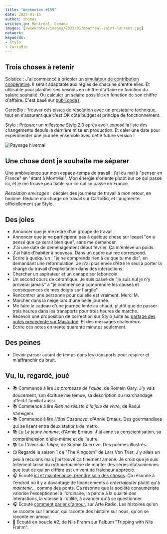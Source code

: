```yaml
---
title: "Weeknotes #159"
date: 2023-01-15
author: thomas
written_in: Montréal, Canada
images: [/weeknotes/images/2023/01/montreal-saint-laurent.jpg]
network:
keywords:
- Stylo
- CartoBio
---
```



<!--more-->

## Trois choses à retenir

Solstice
: J'ai commencé à bricoler un [simulateur de contribution coopérative][simulateur]. Il serait adaptable aux règles de chacune d'entre elles. Et utilisable pour planifier ses besoins en chiffre d'affaire en fonction du salaire souhaité. Ou calculer un salaire possible en fonction de son chiffre d'affaire. C'est basé sur [publi.codes].

CartoBio
: Trouver des pistes de résolution avec un prestataire technique, tout en s'assurant que c'est OK côté budget et principe de fonctionnement.

Stylo
: Préparer un [_milestone_ Stylo 2.0](https://github.com/EcrituresNumeriques/stylo/milestone/1) après avoir exposé la liste des changements depuis la dernière mise en production. Et caler une date pour expérimenter une journée ensemble avec cette future version !

![Paysage hivernal](/weeknotes/images/2023/01/montreal-saint-laurent.jpg "En marche vers une session de travail (Janvier 2023)")

## Une chose dont je souhaite me séparer

Une ambivalence sur mon espace-temps de travail : j'ai du mal à "penser en France" en "étant à Montréal". Mon énergie s'oriente plutôt sur ce qui passe ici, et je me trouve peu fiable sur ce qui se passe en France.

_Résolution envisagée_ : décaler des journées de travail à mon retour, en binôme. Réduire ma charge de travail sur CartoBio, et l'augmenter officiellement sur Stylo.

## Des joies

- Annoncer que je me retire d'un groupe de travail.
- Annoncer que je ne participerai pas à quelque chose sur lequel "on a pensé que ça serait bien que", sans me demander.
- J'ai une date de déménagement début février. Ça m'enlève un poids.
- J'ai hâte d'habiter à nouveau. Dans un cadre qui me correspond.
- Écrire à quelqu'un : "je ne comprends rien à ce que tu me dis", en demandant une reformulation. Je n'ai plus envie d'être le seul à porter la charge du travail d'explicitation dans des interactions.
- Chercher un aspirateur et un canapé sur leboncoin.
- Un second cours de céramique. Je suis passé de "je suis nul je n'y arriverai jamais" à "je commence à comprendre les causes et conséquences de mes doigts sur l'argile".
- Rencontrer une personne pour qui elle est vraiment. Merci M.
- Marcher dans la neige lors d'une belle journée.
- Me faire le cadeau d'une journée lente au chaud, plutôt que de passer trois heures dans les transports pour trois heures de marche.
- Recevoir une proposition de correction sur Stylo suite au [partage des notes précédente sur Mastodon](https://diaspodon.fr/@thom4/109662477483027894). Et des messages chaleureux.
- Écrire ces notes en ~~trente~~ quarante minutes seulement.

## Des peines

- Devoir passer autant de temps dans les transports pour respirer et m'affranchir du bruit.

## Vu, lu, regardé, joué

- 📚 Commencé à lire _La promesse de l'aube_, de Romain Gary. J'y vais doucement, son écriture me remue, sa description du marchandage affectif familial aussi.
- 📚 Commencé à lire _Rien ne résiste à la joie de vivre_, de Raoul Vaneigem.
- 📚 Commencé à lire _Hôtel Casanova_, d'Annie Ernaux. Des gourmandises qui se lisent entre deux stations de métro.
- 📚 Lu _Le jeune homme_, d'Annie Ernaux. J'ai aimé sa conscientisation, sa compréhension d'elle-même et de l'autre.
- 📚 Lu _L'hiver de Tulipe_, de Sophie Guerrive. Des poèmes illustrés.
- 📺 Regardé la saison 1 de "The Kingdom" de Lars Von Trier. J'y allais un peu à reculons mais j'ai trouvé ça finement amené. Je crois que je suis tellement lassé du rythme/manière de monter des séries étatsuniennes que tout ce qui en diffère est un vent de fraicheur apprécié.
- 🎧 Écouté [ici et maintenance, prendre soin des choses](https://www.radiofrance.fr/franceculture/podcasts/la-suite-dans-les-idees/ici-et-maintenance-prendre-soin-des-choses-9643571). Ça résonne à l'endroit où il y a davantage de financements à _créer_/_ajouter_ plutôt qu'à _maintenir_… comme des ponts. Ça résonne que la société consumériste valorise l'exceptionnel à l'ordinaire, la parole à la qualité des interactions, la vitesse à l'utilité, à avancer qu'à se questionner.
- 🎧 Écouté [comment parler d'amour](https://www.arteradio.com/son/61675708/comment_parler_d_amour), sur Arte Radio. Les histoires qu'on se raconte sur l'amour, qui raconte des histoire sur nous, qu'on se raconte en amour.
- 🎵 Écouté en boucle _#2_, de Nils Frahm sur l'album "Tripping with Nils Frahm".

[simulateur]: http://agora.les-cae.coop/t/simulateur-de-contributions-cae/693/4
[publi.codes]: https://publi.codes/
